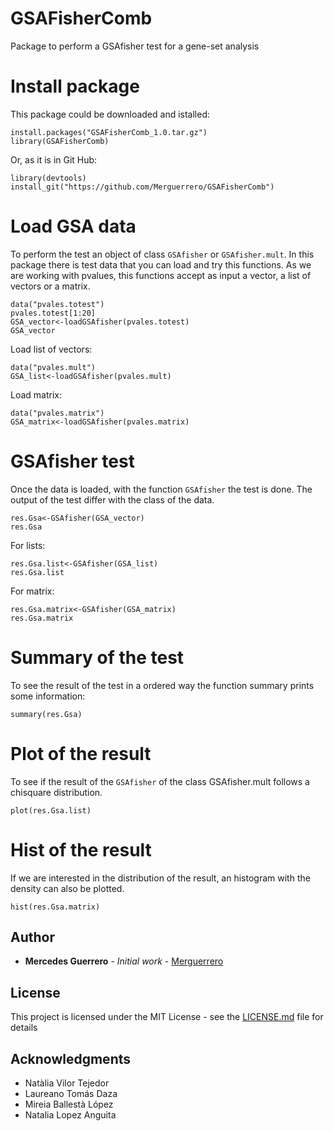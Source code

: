 # GSAFisherComb

Package to perform a GSAfisher test for a gene-set analysis


# Install package
This package could be downloaded and istalled:
```{r,message=FALSE}
install.packages("GSAFisherComb_1.0.tar.gz")
library(GSAFisherComb)
```

Or, as it is in Git Hub:
```{r,eval=FALSE}
library(devtools)
install_git("https://github.com/Merguerrero/GSAFisherComb")
```

# Load GSA data

To perform the test an object of class `GSAfisher` or `GSAfisher.mult`. In this package there is test data that you can load and try this functions. As we are working with pvalues, this functions accept as input a vector, a list of vectors or a matrix.  

```{r}
data("pvales.totest")
pvales.totest[1:20]
GSA_vector<-loadGSAfisher(pvales.totest)
GSA_vector
```

Load list of vectors:

```{r}
data("pvales.mult")
GSA_list<-loadGSAfisher(pvales.mult)
```

Load matrix:

```{r}
data("pvales.matrix")
GSA_matrix<-loadGSAfisher(pvales.matrix)
```

# GSAfisher test

Once the data is loaded, with the function `GSAfisher` the test is done. The output of the test differ with the class of the data.

```{r}
res.Gsa<-GSAfisher(GSA_vector)
res.Gsa
```

For lists:
```{r}
res.Gsa.list<-GSAfisher(GSA_list)
res.Gsa.list
```

For matrix:
```{r}
res.Gsa.matrix<-GSAfisher(GSA_matrix)
res.Gsa.matrix
```

# Summary of the test

To see the result of the test in a ordered way the function summary prints some information:

```{r}
summary(res.Gsa)
```

# Plot of the result 

To see if the result of the `GSAfisher` of the class GSAfisher.mult follows a chisquare distribution.

```{r}
plot(res.Gsa.list)
```

# Hist of the result

If we are interested in the distribution of the result, an histogram with the density can also be plotted.

```{r}
hist(res.Gsa.matrix)
```




## Author

* **Mercedes Guerrero** - *Initial work* - [Merguerrero](https://github.com/Merguerrero)

## License

This project is licensed under the MIT License - see the [LICENSE.md](LICENSE.md) file for details

## Acknowledgments

* Natàlia Vilor Tejedor
* Laureano Tomás Daza
* Mireia Ballestà López
* Natalia Lopez Anguita
